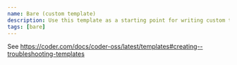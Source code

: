 ```yaml
---
name: Bare (custom template)
description: Use this template as a starting point for writing custom templates with Terraform
tags: [bare]
---
```


See <https://coder.com/docs/coder-oss/latest/templates#creating--troubleshooting-templates>
